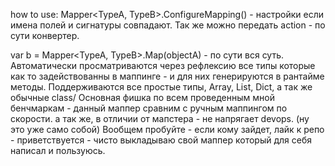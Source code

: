how to use:
Mapper<TypeA, TypeB>.ConfigureMapping() - настройки если имена полей и сигнатуры совпадают. Так же можно передать action - по сути конвертер.

var b = Mapper<TypeA, TypeB>.Map(objectA) - по сути вся суть.
Автоматически просматриваются через рефлексию все типы которые как то задействованны в маппинге - и для них генерируются в рантайме методы.
Поддерживаются все простые типы, Array, List, Dict, а так же обычные class/
Основная фишка по всем проведенным мной бенчмаркам - данный маппер сравним с ручным маппингом по скорости. а так же, в отличии от мапстера - не напрягает devops. (ну это уже само собой)
Вообщем пробуйте - если кому зайдет, лайк к репо - приветствуется - чисто выкладываю свой маппер который для себя написал и пользуюсь.
